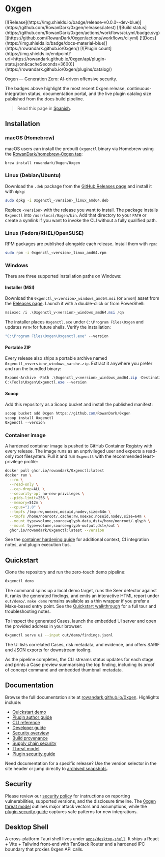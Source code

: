 # 0xgen

<!-- version-badge -->[![Release](https://img.shields.io/badge/release-v0.0.0--dev-blue)](https://github.com/RowanDark/0xgen/releases/latest)<!-- /version-badge --> [![Build status](https://github.com/RowanDark/0xgen/actions/workflows/ci.yml/badge.svg)](https://github.com/RowanDark/0xgen/actions/workflows/ci.yml) [![Docs](https://img.shields.io/badge/docs-material-blue)](https://rowandark.github.io/0xgen/) [![Plugin count](https://img.shields.io/endpoint?url=https://rowandark.github.io/0xgen/api/plugin-stats.json&cacheSeconds=3600)](https://rowandark.github.io/0xgen/plugins/catalog/)

0xgen — Generation Zero: AI-driven offensive security.

The badges above highlight the most recent 0xgen release, continuous-integration
status, documentation portal, and the live plugin catalog size published from the
docs build pipeline.

> Read this page in [Spanish](README.es.md).

## Installation

### macOS (Homebrew)

macOS users can install the prebuilt `0xgenctl` binary via Homebrew using the
[RowanDark/homebrew-0xgen tap](https://github.com/RowanDark/homebrew-0xgen):

```bash
brew install rowandark/0xgen/0xgen
```

### Linux (Debian/Ubuntu)

Download the `.deb` package from the
[GitHub Releases page](https://github.com/RowanDark/0xgen/releases) and install
it with `dpkg`:

```bash
sudo dpkg -i 0xgenctl_<version>_linux_amd64.deb
```

Replace `<version>` with the release you want to install. The package installs
`0xgenctl` into `/usr/local/0xgen/bin`. Add that directory to your `PATH` or
create a symlink if you want to invoke the CLI without a fully qualified path.

### Linux (Fedora/RHEL/OpenSUSE)

RPM packages are published alongside each release. Install them with `rpm`:

```bash
sudo rpm -i 0xgenctl_<version>_linux_amd64.rpm
```

### Windows

There are three supported installation paths on Windows:

#### Installer (MSI)

Download the `0xgenctl_v<version>_windows_amd64.msi` (or `arm64`) asset from the
[Releases page](https://github.com/RowanDark/0xgen/releases). Launch it with a
double-click or from PowerShell:

```powershell
msiexec /i .\0xgenctl_v<version>_windows_amd64.msi /qn
```

The installer places `0xgenctl.exe` under `C:\Program Files\0xgen` and updates
`PATH` for future shells. Verify the installation:

```powershell
"C:\Program Files\0xgen\0xgenctl.exe" --version
```

#### Portable ZIP

Every release also ships a portable archive named
`0xgenctl_v<version>_windows_<arch>.zip`. Extract it anywhere you prefer and run
the bundled binary:

```powershell
Expand-Archive -Path .\0xgenctl_v<version>_windows_amd64.zip -DestinationPath C:\Tools\0xgen
C:\Tools\0xgen\0xgenctl.exe --version
```

#### Scoop

Add this repository as a Scoop bucket and install the published manifest:

```powershell
scoop bucket add 0xgen https://github.com/RowanDark/0xgen
scoop install 0xgenctl
0xgenctl --version
```

### Container image

A hardened container image is pushed to GitHub Container Registry with every
release. The image runs as an unprivileged user and expects a read-only root
filesystem. Pull it and run `0xgenctl` with the recommended least-privilege
profile:

```bash
docker pull ghcr.io/rowandark/0xgenctl:latest
docker run \
  --rm \
  --read-only \
  --cap-drop=ALL \
  --security-opt no-new-privileges \
  --pids-limit=256 \
  --memory=512m \
  --cpus="1.0" \
  --tmpfs /tmp:rw,noexec,nosuid,nodev,size=64m \
  --tmpfs /home/nonroot/.cache:rw,noexec,nosuid,nodev,size=64m \
  --mount type=volume,source=glyph-data,dst=/home/nonroot/.glyph \
  --mount type=volume,source=glyph-output,dst=/out \
  ghcr.io/rowandark/0xgenctl:latest --version
```

See the [container hardening guide](docs/en/security/container.md) for additional
context, CI integration notes, and plugin execution tips.

## Quickstart

Clone the repository and run the zero-touch demo pipeline:

```bash
0xgenctl demo
```

The command spins up a local demo target, runs the Seer detector against it, ranks
the generated findings, and emits an interactive HTML report under `out/demo/`.
`make demo` remains available as a thin wrapper if you prefer a Make-based entry
point. See the [Quickstart walkthrough](https://rowandark.github.io/0xgen/quickstart/)
for a full tour and troubleshooting notes.

To inspect the generated Cases, launch the embedded UI server and open the
provided address in your browser:

```bash
0xgenctl serve ui --input out/demo/findings.jsonl
```

The UI lists correlated Cases, risk metadata, and evidence, and offers SARIF and
JSON exports for downstream tooling.

As the pipeline completes, the CLI streams status updates for each stage and
prints a Case preview summarising the top finding, including its proof of
concept command and embedded thumbnail metadata.

## Documentation

Browse the full documentation site at [rowandark.github.io/0xgen](https://rowandark.github.io/0xgen/).
Highlights include:

* [Quickstart demo](https://rowandark.github.io/0xgen/quickstart/)
* [Plugin author guide](https://rowandark.github.io/0xgen/plugins/)
* [CLI reference](https://rowandark.github.io/0xgen/cli/)
* [Developer guide](https://rowandark.github.io/0xgen/dev-guide/)
* [Security overview](https://rowandark.github.io/0xgen/security/)
* [Build provenance](https://rowandark.github.io/0xgen/security/provenance/)
* [Supply chain security](https://rowandark.github.io/0xgen/security/supply-chain/)
* [Threat model](https://rowandark.github.io/0xgen/security/threat-model/)
* [Plugin security guide](PLUGIN_GUIDE.md)

Need documentation for a specific release? Use the version selector in the site
header or jump directly to [archived snapshots](https://rowandark.github.io/0xgen/versions/).

## Security

Please review our [security policy](SECURITY.md) for instructions on reporting
vulnerabilities, supported versions, and the disclosure timeline. The
[0xgen threat model](THREAT_MODEL.md) outlines major attack vectors and
assumptions, while the [plugin security guide](PLUGIN_GUIDE.md) captures safe
patterns for new integrations.

## Desktop Shell

A cross-platform Tauri shell lives under [`apps/desktop-shell`](apps/desktop-shell). It ships a React + Vite + Tailwind front-end with TanStack Router and a hardened IPC boundary that proxies 0xgen API calls.
